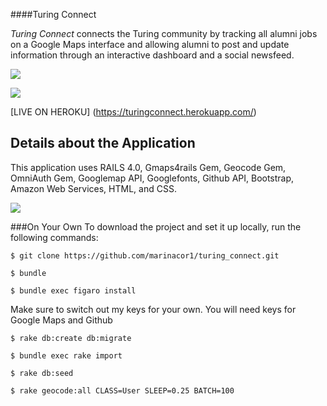 ####Turing Connect

*Turing Connect* connects the Turing community by tracking all alumni jobs on a Google Maps interface and allowing alumni to post and update information through an interactive dashboard and a social newsfeed.

![](https://s3-us-west-2.amazonaws.com/turingconnect/Screen+Shot+2016-06-15+at+10.50.27+PM.png)

![](https://s3-us-west-2.amazonaws.com/turingconnect/Screen+Shot+2016-06-15+at+10.51.09+PM.png)

[LIVE ON HEROKU] (https://turingconnect.herokuapp.com/)

## Details about the Application

This application uses RAILS 4.0, Gmaps4rails Gem, Geocode Gem, OmniAuth Gem, Googlemap API, Googlefonts, Github API, Bootstrap, Amazon Web Services, HTML, and CSS.

![](https://s3-us-west-2.amazonaws.com/turingconnect/Screen+Shot+2016-06-15+at+10.37.15+PM.png)

###On Your Own
To download the project and set it up locally, run the following commands:

```
$ git clone https://github.com/marinacor1/turing_connect.git
```
```
$ bundle
```
```
$ bundle exec figaro install
```
Make sure to switch out my keys for your own. You will need keys for Google Maps and Github
```
$ rake db:create db:migrate
```
```
$ bundle exec rake import
 ```
 ```
$ rake db:seed
```
```
$ rake geocode:all CLASS=User SLEEP=0.25 BATCH=100
```
